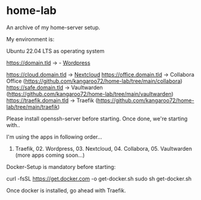 # home-lab

An archive of my home-server setup.

My environment is:

Ubuntu 22.04 LTS as operating system

https://domain.tld -> - [Wordpress](https://github.com/kangaroo72/home-lab/tree/main/wordpress)

https://cloud.domain.tld -> [Nextcloud](https://github.com/kangaroo72/home-lab/tree/main/nextcloud)
https://office.domain.tld -> Collabora Office (https://github.com/kangaroo72/home-lab/tree/main/collabora)
https://safe.domain.tld -> Vaultwarden (https://github.com/kangaroo72/home-lab/tree/main/vaultwarden)
https://traefik.domain.tld -> Traefik (https://github.com/kangaroo72/home-lab/tree/main/traefik)

Please install openssh-server before starting. Once done, we're starting with..

I'm using the apps in following order...

01. Traefik, 02. Wordpress, 03. Nextcloud, 04. Collabora, 05. Vaultwarden (more apps coming soon...)

Docker-Setup is mandatory before starting:

curl -fsSL https://get.docker.com -o get-docker.sh
sudo sh get-docker.sh

Once docker is installed, go ahead with Traefik.
